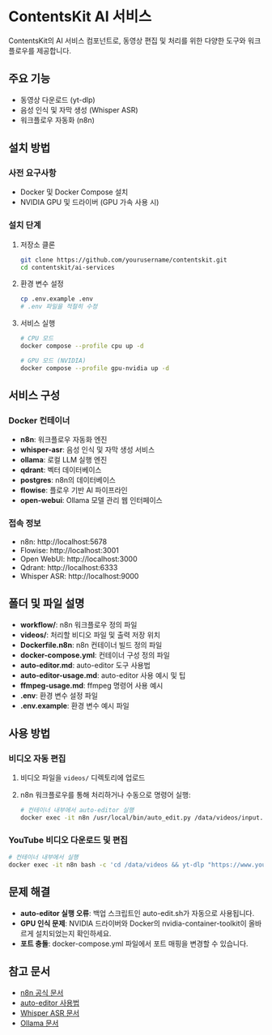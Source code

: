 # ContentsKit AI 서비스

ContentsKit의 AI 서비스 컴포넌트로, 동영상 편집 및 처리를 위한 다양한 도구와 워크플로우를 제공합니다.

## 주요 기능

- 동영상 다운로드 (yt-dlp)
- 음성 인식 및 자막 생성 (Whisper ASR)
- 워크플로우 자동화 (n8n)

## 설치 방법

### 사전 요구사항

- Docker 및 Docker Compose 설치
- NVIDIA GPU 및 드라이버 (GPU 가속 사용 시)

### 설치 단계

1. 저장소 클론
   ```bash
   git clone https://github.com/yourusername/contentskit.git
   cd contentskit/ai-services
   ```

2. 환경 변수 설정
   ```bash
   cp .env.example .env
   # .env 파일을 적절히 수정
   ```

3. 서비스 실행
   ```bash
   # CPU 모드
   docker compose --profile cpu up -d
   
   # GPU 모드 (NVIDIA)
   docker compose --profile gpu-nvidia up -d
   ```

## 서비스 구성

### Docker 컨테이너

- **n8n**: 워크플로우 자동화 엔진
- **whisper-asr**: 음성 인식 및 자막 생성 서비스
- **ollama**: 로컬 LLM 실행 엔진
- **qdrant**: 벡터 데이터베이스
- **postgres**: n8n의 데이터베이스
- **flowise**: 플로우 기반 AI 파이프라인
- **open-webui**: Ollama 모델 관리 웹 인터페이스

### 접속 정보

- n8n: http://localhost:5678
- Flowise: http://localhost:3001
- Open WebUI: http://localhost:3000
- Qdrant: http://localhost:6333
- Whisper ASR: http://localhost:9000

## 폴더 및 파일 설명

- **workflow/**: n8n 워크플로우 정의 파일
- **videos/**: 처리할 비디오 파일 및 출력 저장 위치
- **Dockerfile.n8n**: n8n 컨테이너 빌드 정의 파일
- **docker-compose.yml**: 컨테이너 구성 정의 파일
- **auto-editor.md**: auto-editor 도구 사용법
- **auto-editor-usage.md**: auto-editor 사용 예시 및 팁
- **ffmpeg-usage.md**: ffmpeg 명령어 사용 예시
- **.env**: 환경 변수 설정 파일
- **.env.example**: 환경 변수 예시 파일

## 사용 방법

### 비디오 자동 편집

1. 비디오 파일을 `videos/` 디렉토리에 업로드
2. n8n 워크플로우를 통해 처리하거나 수동으로 명령어 실행:

   ```bash
   # 컨테이너 내부에서 auto-editor 실행
   docker exec -it n8n /usr/local/bin/auto_edit.py /data/videos/input.mp4 /data/videos/output.mp4
   ```

### YouTube 비디오 다운로드 및 편집

```bash
# 컨테이너 내부에서 실행
docker exec -it n8n bash -c 'cd /data/videos && yt-dlp "https://www.youtube.com/watch?v=VIDEO_ID" -o "%(title)s.%(ext)s" && /usr/local/bin/auto_edit.py "*.mp4" "edited_*.mp4"'
```

## 문제 해결

- **auto-editor 실행 오류**: 백업 스크립트인 auto-edit.sh가 자동으로 사용됩니다.
- **GPU 인식 문제**: NVIDIA 드라이버와 Docker의 nvidia-container-toolkit이 올바르게 설치되었는지 확인하세요.
- **포트 충돌**: docker-compose.yml 파일에서 포트 매핑을 변경할 수 있습니다.

## 참고 문서

- [n8n 공식 문서](https://docs.n8n.io/)
- [auto-editor 사용법](https://auto-editor.com)
- [Whisper ASR 문서](https://github.com/openai/whisper)
- [Ollama 문서](https://ollama.ai/) 